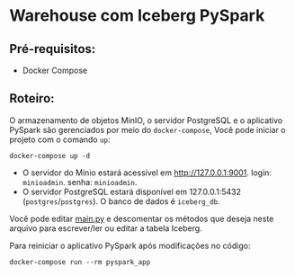 Warehouse com Iceberg PySpark 
======

## Pré-requisitos:

- Docker Compose

## Roteiro:

O armazenamento de objetos MinIO, o servidor PostgreSQL e o aplicativo PySpark são gerenciados por meio do `docker-compose`,
Você pode iniciar o projeto com o comando `up`:

```
docker-compose up -d
```

- O servidor do Minio estará acessível em http://127.0.0.1:9001. login: `minioadmin`. senha: `minioadmin`.
- O servidor PostgreSQL estará disponível em 127.0.0.1:5432 (`postgres`/`postgres`). O banco de dados é `iceberg_db`.

Você pode editar [main.py](iceberg-pyspark/main.py) e descomentar os métodos que deseja neste arquivo para escrever/ler ou editar a tabela Iceberg.

Para reiniciar o aplicativo PySpark após modificações no código:

```
docker-compose run --rm pyspark_app
```
